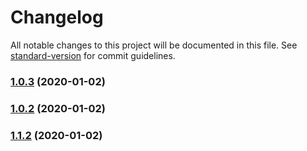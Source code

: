 # Changelog

All notable changes to this project will be documented in this file. See [standard-version](https://github.com/conventional-changelog/standard-version) for commit guidelines.

### [1.0.3](http://github.com/Wildlifes/vuepress-starter/compare/v1.1.2...v1.0.3) (2020-01-02)

### [1.0.2](http://github.com/Wildlifes/vuepress-starter/compare/v1.1.2...v1.0.2) (2020-01-02)

### [1.1.2](http://github.com/Wildlifes/vuepress-starter/compare/v1.1.1...v1.1.2) (2020-01-02)
